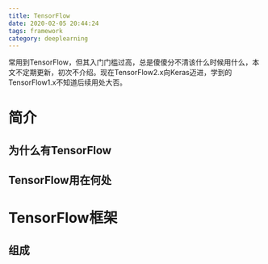 ```yaml
---
title: TensorFlow
date: 2020-02-05 20:44:24
tags: framework
category: deeplearning
---
```

常用到TensorFlow，但其入门门槛过高，总是傻傻分不清该什么时候用什么，本文不定期更新，初次不介绍。现在TensorFlow2.x向Keras迈进，学到的TensorFlow1.x不知道后续用处大否。
# 简介

## 为什么有TensorFlow

## TensorFlow用在何处

# TensorFlow框架

## 组成
 
